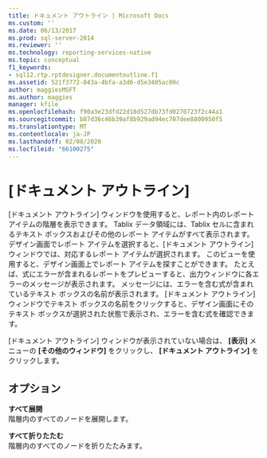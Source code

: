 ```yaml
---
title: ドキュメント アウトライン | Microsoft Docs
ms.custom: ''
ms.date: 06/13/2017
ms.prod: sql-server-2014
ms.reviewer: ''
ms.technology: reporting-services-native
ms.topic: conceptual
f1_keywords:
- sql12.rtp.rptdesigner.documentoutline.f1
ms.assetid: 521f3772-043a-4bfa-a3d6-d5e3405ac09c
author: maggiesMSFT
ms.author: maggies
manager: kfile
ms.openlocfilehash: f90a3e23dfd22d18d527db73fd0270723f2c44a1
ms.sourcegitcommit: b87d36c46b39af8b929ad94ec707dee8800950f5
ms.translationtype: MT
ms.contentlocale: ja-JP
ms.lasthandoff: 02/08/2020
ms.locfileid: "66100275"
---
```

# <a name="document-outline"></a>[ドキュメント アウトライン]
  [ドキュメント アウトライン] ウィンドウを使用すると、レポート内のレポート アイテムの階層を表示できます。 Tablix データ領域には、Tablix セルに含まれるテキスト ボックスおよびその他のレポート アイテムがすべて表示されます。 デザイン画面でレポート アイテムを選択すると、[ドキュメント アウトライン] ウィンドウでは、対応するレポート アイテムが選択されます。 このビューを使用すると、デザイン画面上でレポート アイテムを探すことができます。 たとえば、式にエラーが含まれるレポートをプレビューすると、出力ウィンドウに各エラーのメッセージが表示されます。 メッセージには、エラーを含む式が含まれているテキスト ボックスの名前が表示されます。 [ドキュメント アウトライン] ウィンドウでテキスト ボックスの名前をクリックすると、デザイン画面にそのテキスト ボックスが選択された状態で表示され、エラーを含む式を確認できます。  
  
 [ドキュメント アウトライン] ウィンドウが表示されていない場合は、 **[表示]** メニューの **[その他のウィンドウ]** をクリックし、 **[ドキュメント アウトライン]** をクリックします。  
  
## <a name="options"></a>オプション  
 **すべて展開**  
 階層内のすべてのノードを展開します。  
  
 **すべて折りたたむ**  
 階層内のすべてのノードを折りたたみます。  
  
  
